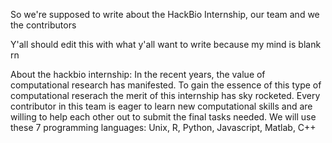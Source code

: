 So we're supposed to write about the HackBio Internship, our team and we the contributors


Y'all should edit this with what y'all want to write because my mind is blank rn

About the hackbio internship: 
In the recent years, the value of computational research has manifested. To gain the essence of this type of computational reserach the merit of this internship has sky rocketed. Every contributor in this team is eager to learn new computational skills and are willing to help each other out to submit the final tasks needed. We will use these 7 programming languages: Unix, R, Python, Javascript, Matlab, C++
